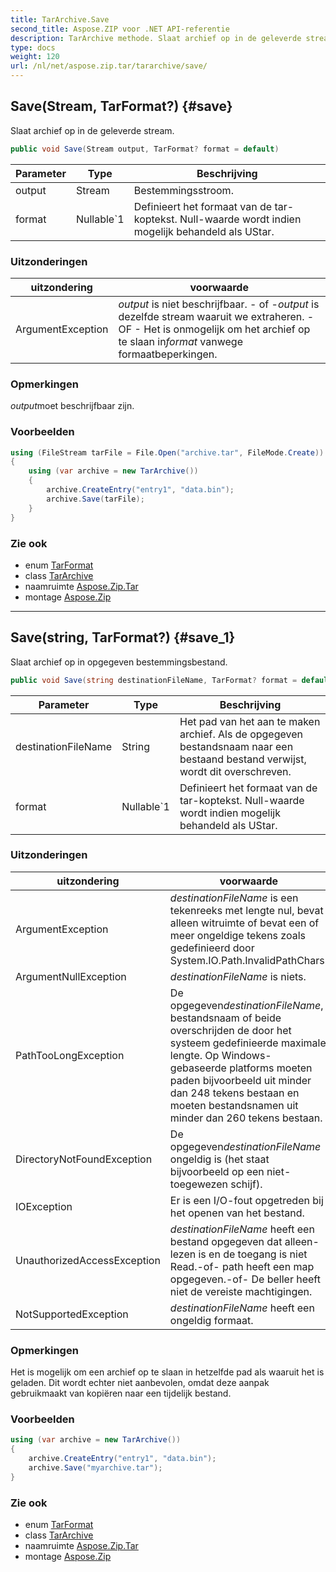 ```yaml
---
title: TarArchive.Save
second_title: Aspose.ZIP voor .NET API-referentie
description: TarArchive methode. Slaat archief op in de geleverde stream.
type: docs
weight: 120
url: /nl/net/aspose.zip.tar/tararchive/save/
---
```

## Save(Stream, TarFormat?) {#save}

Slaat archief op in de geleverde stream.

```csharp
public void Save(Stream output, TarFormat? format = default)
```

| Parameter | Type | Beschrijving |
| --- | --- | --- |
| output | Stream | Bestemmingsstroom. |
| format | Nullable`1 | Definieert het formaat van de tar-koptekst. Null-waarde wordt indien mogelijk behandeld als UStar. |

### Uitzonderingen

| uitzondering | voorwaarde |
| --- | --- |
| ArgumentException | *output* is niet beschrijfbaar. - of -*output* is dezelfde stream waaruit we extraheren. - OF - Het is onmogelijk om het archief op te slaan in*format* vanwege formaatbeperkingen. |

### Opmerkingen

*output*moet beschrijfbaar zijn.

### Voorbeelden

```csharp
using (FileStream tarFile = File.Open("archive.tar", FileMode.Create))
{
    using (var archive = new TarArchive())
    {
        archive.CreateEntry("entry1", "data.bin");        
        archive.Save(tarFile);
    }
}       
```

### Zie ook

* enum [TarFormat](../../tarformat/)
* class [TarArchive](../)
* naamruimte [Aspose.Zip.Tar](../../tararchive/)
* montage [Aspose.Zip](../../../)

---

## Save(string, TarFormat?) {#save_1}

Slaat archief op in opgegeven bestemmingsbestand.

```csharp
public void Save(string destinationFileName, TarFormat? format = default)
```

| Parameter | Type | Beschrijving |
| --- | --- | --- |
| destinationFileName | String | Het pad van het aan te maken archief. Als de opgegeven bestandsnaam naar een bestaand bestand verwijst, wordt dit overschreven. |
| format | Nullable`1 | Definieert het formaat van de tar-koptekst. Null-waarde wordt indien mogelijk behandeld als UStar. |

### Uitzonderingen

| uitzondering | voorwaarde |
| --- | --- |
| ArgumentException | *destinationFileName* is een tekenreeks met lengte nul, bevat alleen witruimte of bevat een of meer ongeldige tekens zoals gedefinieerd door System.IO.Path.InvalidPathChars. |
| ArgumentNullException | *destinationFileName* is niets. |
| PathTooLongException | De opgegeven*destinationFileName*, bestandsnaam of beide overschrijden de door het systeem gedefinieerde maximale lengte. Op Windows-gebaseerde platforms moeten paden bijvoorbeeld uit minder dan 248 tekens bestaan en moeten bestandsnamen uit minder dan 260 tekens bestaan. |
| DirectoryNotFoundException | De opgegeven*destinationFileName* ongeldig is (het staat bijvoorbeeld op een niet-toegewezen schijf). |
| IOException | Er is een I/O-fout opgetreden bij het openen van het bestand. |
| UnauthorizedAccessException | *destinationFileName* heeft een bestand opgegeven dat alleen-lezen is en de toegang is niet Read.-of- path heeft een map opgegeven.-of- De beller heeft niet de vereiste machtigingen. |
| NotSupportedException | *destinationFileName* heeft een ongeldig formaat. |

### Opmerkingen

Het is mogelijk om een archief op te slaan in hetzelfde pad als waaruit het is geladen. Dit wordt echter niet aanbevolen, omdat deze aanpak gebruikmaakt van kopiëren naar een tijdelijk bestand.

### Voorbeelden

```csharp
using (var archive = new TarArchive())
{
    archive.CreateEntry("entry1", "data.bin");        
    archive.Save("myarchive.tar");
}       
```

### Zie ook

* enum [TarFormat](../../tarformat/)
* class [TarArchive](../)
* naamruimte [Aspose.Zip.Tar](../../tararchive/)
* montage [Aspose.Zip](../../../)


